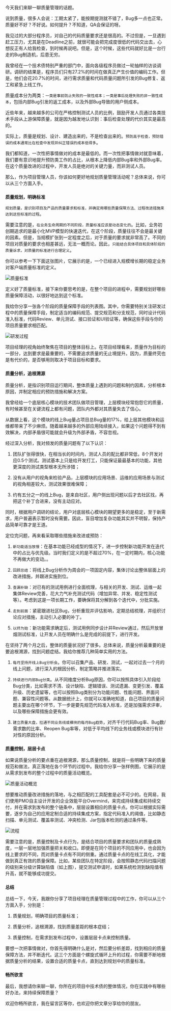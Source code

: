 今天我们来聊一聊质量管理的话题。

说到质量，很多人会说：工期太紧了，能按期提测就不错了，Bug多一点也正常。质量好不好？不好说。如何提升？不知道，QA会保证的呀。

我见过的大部分程序员，对自己的代码质量要求还是很高的。不过但是，一旦遇到赶工压力，尤其是在Deadline之前，就很可能会把完成度很低的代码交出去，心想反正有人给我检查，到时候再说吧。但是，这个时候，这些代码就好比是一台行走的Bug制造机，后患无穷。

我曾经在一个技术债特别严重的部门中，面向各级程序员做过一轮抽样的访谈调研。调研的结果是，程序员们只有27.2%的时间在做真正产生价值的编码工作。但是，他们会花20.7%的时间，进行需求质量和代码质量问题所引发的Bug修复、返工和紧急上线工作。

质量成本分为两类：`一类是事前防止失败的一致性成本；一类是事后处理失败的非一致性成本`，包括内部Bug引发的返工成本，以及外部Bug导致的用户侧成本。

近些年来，越来越多的公司在严格控制测试人员的比例，鼓励开发人员通过各类技术手段从上游保障质量，就是因为越发地认识到：事后检查处理的代价其实是最高的。

实际上，质量是规划、设计、建造出来的，不是检查出来的。`预防高于检查，预防错误的成本通常比在检查中发现并纠正错误的成本低得多`。

我们都知道，一次性把事情做对的成本是最低的。而一次性把事情做对就意味着，我们要有意识地提升预防类工作的占比，从根本上降低内部Bug率和外部Bug率。在这个质量改进的过程中，开发人员是绝对的关键力量，而非测试人员。

那么，作为项目管理人员，你该如何更好地规划质量管理活动呢？总体来说，你可以从三个方面入手。

### `质量规划，明确标准`

`规划质量，是识别项目及产品的质量要求和标准，并确定用哪些质量保障方法、过程改进措施来达到这些标准的过程`。

需要注意的是，`在业务生命周期的不同阶段，质量标准应该是动态变化的`。比如，业务初创期追求的是最小化MVP模型的快速迭代，在这个阶段，质量往往不会是最关键的因素。但是，当规模扩张到一定程度之后，对于质量的要求就非常高了。不同的项目对质量的要求也相差甚远，无法一概而论。因此，`只能结合具体项目和具体阶段的质量诉求，对质量的标准进行合理定义`。

你可以参考一下下面这张图片，它展示的是，一个已经进入规模增长期的稳定业务对客户端质量标准的定义。

![质量标准](./img/d2ede092-da99-4e6f-a665-d059ff221eb6_name.png)

定义好了质量标准，接下来你要思考的是，在整个项目的进程中，需要规划好哪些质量保障活动，以很好地达到这个标准。

我给你分享一张各个阶段的质量保障手段的列表图。其中，你需要特别关注研发过程中的质量保障手段，制定适当的编码规范、提交规范和分支规范，同时设计代码准入标准，代码Review、单元测试、接口验证和UI验证等，确保这些手段与你的项目质量要求相匹配。

![研发过程](./img/d0db3871-bf5a-4604-8634-ceb030edaf81_name.png)

项目经理的视角始终聚焦在项目的整体目标上。在项目经理看来，质量作为目标的一部分，达到要求是最重要的，不需要追求质量的无止境提升。因为，质量终究也是有代价的，是否够用则取决于项目目标和要求。

### `质量分析，追根溯源`

质量分析，是指识别项目运行期间，整体质量上遇到的问题和制约因素，分析根本原因，并制定相应的预防措施和解决方案。

我曾经给一个底层核心模块的技术团队做项目管理，上层模块经常抱怨它的质量，有时候甚至在关键流程上都有问题，团队内外都对其质量失去了信心。

从数据上看，这个模块的线上Bug量占项目总Bug量的17%，给上层其他模块和运维都带来了不少麻烦。随着越来越多的外部应用陆续接入，如果这个问题得不到有效解决，内部矛盾很可能就会升级为外部矛盾，不容忽视。

经过深入分析，我对频发的质量问题有了以下认识：

1. 团队扩张得很快，在相当长的时间内，测试人员的配比都非常低，8个开发对应0.5个测试。测试基本上只是给开发打工，只能保证最最基本的功能，其他更深度的测试类型根本无所涉猎；

2. 没有从用户的视角来检验产品，上层模块的应用场景、运维的应用场景与测试的视角相差较大，测试效果很难保障；

3. 约有五分之一的线上Bug，是来自社区，用户侧出现问题以后才去社区找，再把这个补丁合进来，没有主动应对。

同时，根据用户调研的结论，用户对底层核心模块的期望更多的是稳定，至于新需求，用户普遍表示暂时没有需要。因此，盲目增加复杂功能其实并不明智，保持产品简单可靠才是王道。

定位完问题，再来看采取哪些措施来改进或预防：

1. `新功能适当放慢`：在基本功能已经成型的情况下，进一步控制新功能开发在迭代中的占比与优先级。当时我们定义的是不超过70%，在一定时期内，核心功能不再做大的变动。。

2. `回顾总结`：将线上Bug分析作为周会的一项固定内容，集体讨论出整体层面上的改进措施，并跟进实施到位。

3. `查漏补缺`：对已有的测试用例进行全面梳理，与相关的开发、测试、运维一起集体Review完善，花大力气补充测试代码（增加异常、并发、稳定性测试等）。考虑到这是一项长期工作，要确保将其分解到各个迭代中，分批实施。

4. `走到前面`：紧密跟进社区Bug，分析重现并评估影响，定期总结梳理，并组织讨论应对措施，主动引入必要的补丁。

5. `以终为始`：新功能需求确定后，测试用例同步设计并Review通过，然后开放冒烟测试标准，让开发人员在明确什么是完成的前提下，进行开发。

在坚持了两个月之后，整体的质量状况好了很多。总体来说，质量分析最重要的是要追根溯源，找到问题症结。我给你推荐几种简单实用的方法。

1. `每月坚持开线上Bug分析会`。你可以召集产品、研发、测试，一起对过去一个月的线上问题，进行深入的根因分析，制定策略并推进落实。

2. `持续进行内部Bug分类`。从不同维度分析Bug原因，你可以按照具体引入阶段给Bug分类，比如需求不清、设计缺陷、逻辑错误、测试遗漏、变更引发、覆盖升级、历史遗留等，也可以按照Bug类别分为功能问题、性能问题、界面问题、兼容性问题等。从数据统计上，你就可以准确地知道，自己项目的质量问题主要出在哪个环节，下一步是要先规范代码准入标准，还是加强需求评审，以及哪些保障措施会更有效。

3. `建立质量大盘，拉通不同业务线或模块的每月Bug趋势`，对齐千行代码Bug率、Bug数/需求数的比率、Reopen Bug率等，对低于平均线下的业务线或模块进行有针对性的原因分析。

### `质量控制，层层卡点`

如果说质量分析的要点重在追根溯源，那么质量控制，就是将一些明确下来的质量规范和做法，真正落地在各个环节的过程中。我给你分享一张样例图，它展示的是从需求到发布的整个过程中的质量活动概览。

![质量活动概览](./img/51648edb-f58b-48fe-bd46-a911e73cf8a0_name.png)

想要推动质量改进措施的落地，与之相匹配的工具配套是必不可少的。在网易，我们使用PMO自主设计开发的企业效能平台Overmind，来完成持续集成和持续交付，并在需求到发布的整个链条中，层层设置相应的质量卡点。你可以根据实际需要，逐步为自己的应用定制合适的持续集成方案，指定代码准入的阈值，比如静态扫描、单元测试、覆盖率测试、冲突检测、Jar包版本检测的通过条件等。

![流程](./img/0ab105c5-f103-4fb4-8c6f-27f861059c8a_name.png)

需要注意的是，质量控制及卡点行为，是结合项目的质量要求和团队的质量成熟度，一层一层地加强质量把关和收口。即便是在同个项目的不同应用中，也会因为线上要求的不同，而对质量卡点有不同的侧重。通过质量卡点的在线工具化，才能做到真正有效的质量保障。比如，某些团队在特定阶段，会按照静态代码扫描问题的级别来分级计算缺陷值（如上图），提交测试申请时，如果系统检测到缺陷值有升高，就不能够成功提交。

### `总结`

总结一下，今天，我跟你分享了项目经理在质量管理过程中的工作，你可以从三个方面入手，分别是：

1. 质量规划，明确项目的质量标准；

2. 质量分析，追根溯源，找到质量差距的根本症结；

3. 质量控制，在需求到发布过程中，设置层层卡点来控制质量。

要想一次把事情做对，你首先得明确什么是对，然后要分析差距，找到相应的质量保障方法，并不断迭代。这三个方面是个螺旋式循环上升的过程，你需要不断地根据质量分析的结果，设置合适的质量卡点，直到达到规划中的质量标准。

### `畅所欲言`

最后，我想请你来聊一聊，你所在的项目中技术债的整体情况，你在实践中有哪些好办法，来持续保障质量？

欢迎你畅所欲言，我在留言区等你，也欢迎你把文章分享给你的朋友。

>